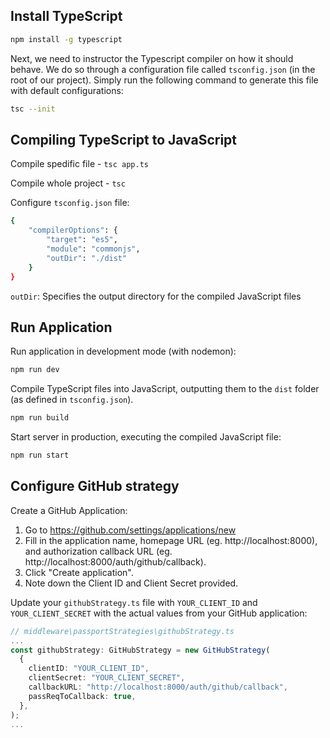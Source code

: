 ## Install TypeScript

```Bash
npm install -g typescript
```

Next, we need to instructor the Typescript compiler on how it should behave. We do so through a configuration file called `tsconfig.json` (in the root of our project). Simply run the following command to generate this file with default configurations:

```Bash
tsc --init
```

## Compiling TypeScript to JavaScript

Compile spedific file - `tsc app.ts`

Compile whole project - `tsc`

Configure `tsconfig.json` file:

```Bash
{
    "compilerOptions": {
        "target": "es5",
        "module": "commonjs",
        "outDir": "./dist"
    }
}
```

`outDir`: Specifies the output directory for the compiled JavaScript files

## Run Application
Run application in development mode (with nodemon):
```Bash
npm run dev
```
Compile TypeScript files into JavaScript, outputting them to the `dist` folder (as defined in `tsconfig.json`).

```Bash
npm run build
```
Start server in production, executing the compiled JavaScript file:

```Bash
npm run start
```

## Configure GitHub strategy

Create a GitHub Application:

1. Go to https://github.com/settings/applications/new
2. Fill in the application name, homepage URL (eg. http://localhost:8000), and authorization callback URL (eg. http://localhost:8000/auth/github/callback).
3. Click "Create application".
4. Note down the Client ID and Client Secret provided.

Update your `githubStrategy.ts` file with `YOUR_CLIENT_ID` and `YOUR_CLIENT_SECRET` with the actual values from your GitHub application:

```TypeScript
// middleware\passportStrategies\githubStrategy.ts
...
const githubStrategy: GitHubStrategy = new GitHubStrategy(
  {
    clientID: "YOUR_CLIENT_ID",
    clientSecret: "YOUR_CLIENT_SECRET",
    callbackURL: "http://localhost:8000/auth/github/callback",
    passReqToCallback: true,
  },
);
...

```

